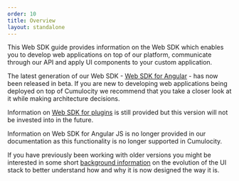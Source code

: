 ```yaml
---
order: 10
title: Overview
layout: standalone
---
```


This Web SDK guide provides information on the Web SDK which enables you to develop web applications on top of our platform, communicate through our API and apply UI components to your custom application.

The latest generation of our Web SDK - [Web SDK for Angular](/guides/web/angular) - has now been released in beta. If you are new to developing web applications being deployed on top of Cumulocity we recommend that you take a closer look at it while making architecture decisions.

Information on [Web SDK for plugins](/guides/web/web-sdk-for-plugins) is still provided but this version will not be invested into in the future.

Information on Web SDK for Angular JS is no longer provided in our documentation as this functionality is no longer supported in Cumulocity. 

If you have previously been working with older versions you might be interested in some short [background information](/guides/web/background) on the evolution of the UI stack to better understand how and why it is now designed the way it is.
